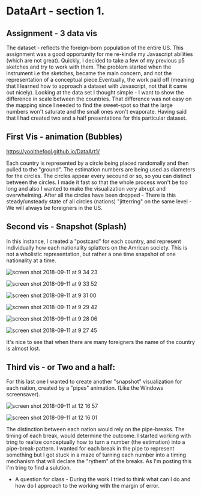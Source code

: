 # DataArt - section 1. 
## Assignment - 3 data vis

The dataset - reflects the foreign-born population of the entire US. This assignment was a good opportunity for me re-kindle my Javascript abilities (which are not great). Quickly, I decided to take a few of my previous p5 sketches and try to work with them. The problem started when the instrument i.e the sketches, became the main concern, and not the representation of a conceptual piece.Eventually, the work paid off (meaning that I learned how to approach a dataset with Javascript, not that it came out nicely). Looking at the data set I thought simple - I want to show the difference in scale between the countries. That difference was not easy on the mapping since I needed to find the sweet-spot so that the large numbers won't saturate and the small ones won't evaporate.
Having said that I had created two and a half presentations for this particular dataset.

## First Vis - animation (Bubbles)

https://yoolthefool.github.io/DataArt1/

Each country is represented by a circle being placed randomally and then pulled to the "ground". The estimation numbers are being used as diameters for the circles. The circles appear every secound or so, so you can distinct between the circles. I made it fast so that the whole process won't be too long and also I wanted to make the visualization very abrupt and overwhelming. After all the circles have been dropped - There is this steady/unsteady state of all circles (nations) "jitterring" on the same level - We will always be foreigners in the US. 

## Second vis - Snapshot (Splash)
In this instance, I created a "postcard" for each country, and represent individually how each nationality splatters on the Amrican society. This is not a wholistic representation, but rather a one time snapshot of one nationality at a time. 

![screen shot 2018-09-11 at 9 34 23](https://user-images.githubusercontent.com/31703048/45372311-a74a2980-b5ba-11e8-919d-440c524aacf3.png)


![screen shot 2018-09-11 at 9 33 52](https://user-images.githubusercontent.com/31703048/45372312-a74a2980-b5ba-11e8-9247-effaf4606218.png)


![screen shot 2018-09-11 at 9 31 00](https://user-images.githubusercontent.com/31703048/45372313-a74a2980-b5ba-11e8-98a7-e09bffdf4df2.png)


![screen shot 2018-09-11 at 9 29 42](https://user-images.githubusercontent.com/31703048/45372315-a74a2980-b5ba-11e8-97dd-f75ab20c89d4.png)


![screen shot 2018-09-11 at 9 28 06](https://user-images.githubusercontent.com/31703048/45372316-a74a2980-b5ba-11e8-8d77-04e3c2019252.png)


![screen shot 2018-09-11 at 9 27 45](https://user-images.githubusercontent.com/31703048/45372317-a74a2980-b5ba-11e8-8897-66504d820cca.png)


It's nice to see that when there are many foreigners the name of the country is almost lost.

## Third vis - or Two and a half: 

For this last one I wanted to create another "snapshot" visualization for each nation, created by a "pipes" animation. (Like the Windows screensaver).  

 ![screen shot 2018-09-11 at 12 16 57](https://user-images.githubusercontent.com/31703048/45373468-8df6ac80-b5bd-11e8-8bdb-ab294e43f177.png)
 
 
 ![screen shot 2018-09-11 at 12 16 01](https://user-images.githubusercontent.com/31703048/45373469-8df6ac80-b5bd-11e8-9f61-6ff577a5d13f.png)

The distinction between each nation would rely on the pipe-breaks. The timing of each break, would determine the outcome. I started working with tring to realize conceptually how to turn a number (the estimation) into a pipe-break-pattern. I wanted for each break in the pipe to represent something but I got stuck in a maze of turning each number into a timing mechanism that will declare the "rythem" of the breaks. As I'm posting this I'm tring to find a sulution. 


*  A question for class - During the work I tried to think what can I do and how do I approach to the working with the margin of error.
